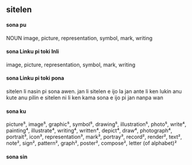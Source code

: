 ## sitelen

#### sona pu

NOUN image, picture, representation, symbol, mark, writing

#### sona Linku pi toki Inli

image, picture, representation, symbol, mark, writing

#### sona Linku pi toki pona

sitelen li nasin pi sona awen. jan li sitelen e ijo la jan ante li ken lukin anu kute anu pilin e sitelen ni li ken kama sona e ijo pi jan nanpa wan

#### sona ku

picture⁵, image⁵, graphic⁵, symbol⁵, drawing⁵, illustration⁵, photo⁵, write⁴, painting⁴, illustrate⁴, writing⁴, written⁴, depict⁴, draw⁴, photograph⁴, portrait³, icon³, representation³, mark³, portray³, record², render², text², note², sign², pattern², graph², poster², compose², letter (of alphabet)²

#### sona sin

